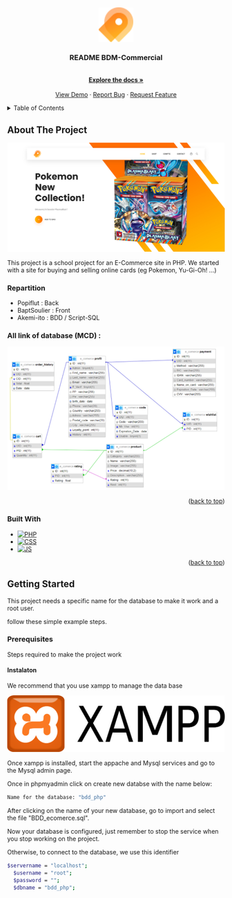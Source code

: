 <a name="readme-top"></a>

<!-- PROJECT LOGO -->
<br />
<div align="center">
  <a href="https://github.com/BaptSoulier/e-commerce-PHP/tree/master">
    <img src="img/fav.png" alt="Logo" width="80" height="80">
  </a>

  <h3 align="center">README BDM-Commercial</h3>

  <p align="center">
    <br />
    <a href="https://github.com/BaptSoulier/e-commerce-PHP/tree/master"><strong>Explore the docs »</strong></a>
    <br />
    <br />
    <a href="https://github.com/BaptSoulier/e-commerce-PHP/tree/master">View Demo</a>
    ·
    <a href="https://github.com/BaptSoulier/e-commerce-PHP/issues">Report Bug</a>
    ·
    <a href="https://github.com/BaptSoulier/e-commerce-PHP/issues">Request Feature</a>
  </p>
</div>



<!-- TABLE OF CONTENTS -->
<details>
  <summary>Table of Contents</summary>
  <ol>
    <li>
      <a href="#about-the-project">About The Project</a>
      <ul>
        <li><a href="#built-with">Built With</a></li>	
      </ul>
	<ul>
	    <li><a href="#repartition">Repartition</a></li>
	</ul>
    </li>
    <li>
      <a href="#getting-started">Getting Started</a>
      <ul>
        <li><a href="#prerequisites">Prerequisites</a></li>
      </ul>
    </li>
  </ol>
</details>



<!-- ABOUT THE PROJECT -->
## About The Project

[![Product Name Screen Shot][product-screenshot]](img/Home.png)

This project is a school project for an E-Commerce site in PHP. We started with a site for buying and selling online cards (eg Pokemon, Yu-Gi-Oh! ...)

### Repartition
* Popiflut : Back
* BaptSoulier : Front
* Akemi-ito : BDD / Script-SQL



### All link of database (MCD) :


[![MCD][MCD]](img/MCD_BDD%20.png)



<p align="right">(<a href="#readme-top">back to top</a>)</p>



### Built With

* [![PHP][PHP.js]][PHP-url]
* [![CSS][CSS.js]][CSS-url]
* [![JS][JS.io]][JS-url]

<p align="right">(<a href="#readme-top">back to top</a>)</p>



<!-- GETTING STARTED -->
## Getting Started

This project needs a specific name for the database to make it work and a root user.

follow these simple example steps.

### Prerequisites

Steps required to make the project work

#### Instalaton 

We recommend that you use xampp to manage the data base 

[![xampp][xampp-img]][xampp-url]

Once xampp is installed, start the appache and Mysql services and go to the Mysql admin page.

Once in phpmyadmin click on create new databse with the name below:


  ```sh
  Name for the database: "bdd_php"
  ```

After clicking on the name of your new database, go to import and select the file "BDD_ecomerce.sql".

Now your database is configured, just remember to stop the service when you stop working on the project.

Otherwise, to connect to the database, we use this identifier


  ```sh
  $servername = "localhost";
	$username = "root";
	$password = "";
	$dbname = "bdd_php";
  ```
<!-- MARKDOWN LINKS & IMAGES -->
<!-- https://www.markdownguide.org/basic-syntax/#reference-style-links -->

[xampp-img]: img/xampp.png
[xampp-url]: https://www.apachefriends.org/fr/download.html

[contributors-shield]: https://github.com/BaptSoulier/e-commerce-PHP/graphs/contributors
[contributors-url]: https://github.com/BaptSoulier/e-commerce-PHP/graphs/contributors


[forks-shield]: https://img.shields.io/github/forks/othneildrew/Best-README-Template.svg?style=for-the-badge
[forks-url]: https://github.com/BaptSoulier/e-commerce-PHP/forks


[stars-shield]: https://img.shields.io/github/stars/othneildrew/Best-README-Template.svg?style=for-the-badge
[stars-url]: https://github.com/BaptSoulier/e-commerce-PHP/stargazers


[issues-shield]: https://img.shields.io/github/issues/othneildrew/Best-README-Template.svg?style=for-the-badge
[issues-url]: https://github.com/BaptSoulier/e-commerce-PHP/issues


[license-shield]: https://img.shields.io/github/license/othneildrew/Best-README-Template.svg?style=for-the-badge
[license-url]: https://github.com/othneildrew/Best-README-Template/blob/master/LICENSE.txt


[PHP.js]:https://img.shields.io/badge/PHP-777BB4?style=for-the-badge&logo=php&logoColor=white
[PHP-url]: https://www.php.net


[CSS.js]: https://img.shields.io/badge/CSS-239120?&style=for-the-badge&logo=css3&logoColor=white
[CSS-url]: https://www.w3.org/Style/CSS/


[JS.io]: https://img.shields.io/badge/JavaScript-F7DF1E?style=for-the-badge&logo=JavaScript&logoColor=white
[JS-url]: https://www.javascript.com

[product-screenshot]: img/Home.png
[MCD]: img/MCD_BDD%20.png
